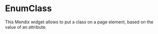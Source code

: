 # EnumClass
This Mendix widget allows to put a class on a page element, based on the value of an attribute.
